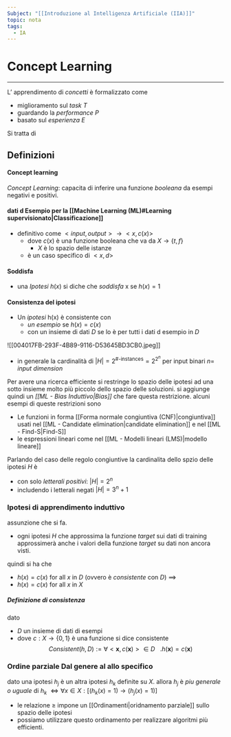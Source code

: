 ```yaml
---
Subject: "[[Introduzione al Intelligenza Artificiale (IIA)]]"
topic: nota
tags:
  - IA
---
```


# Concept Learning
---
L’ apprendimento di _concetti_ è formalizzato come 
- miglioramento sul _task_ $T$
- guardando la _performance_ $P$
- basato sul _esperienza_ $E$


Si tratta di  


## Definizioni

#### Concept learning
_Concept Learning_: capacita di inferire una funzione _booleana_ da esempi negativi e positivi. 
#### dati d Esempio per la [[Machine Learning (ML)#Learning supervisionato|Classificazione]]
- definitivo come $<input,output> \rightarrow <x,c(x)>$ 
	- dove $c(x)$ è una funzione booleana che va da $X \rightarrow \{t,f\}$
		- $X$ è lo spazio delle istanze
	- è un caso specifico di $<x,d>$
#### Soddisfa
- una _Ipotesi_ $h(x)$ si diche che _soddisfa_ x se $h(x)=1$
#### Consistenza del ipotesi
- Un _ipotesi_ h(x) è consistente con
	- _un esempio_  se $h(x) =c(x)$
	-  con un insieme di dati $D$ se lo è per tutti  i dati d esempio in $D$



![[004017FB-293F-4B89-9116-D53645BD3CB0.jpeg]]

- in generale la cardinalità di $|H| = 2^{\#\text{-instances}}= 2^{2^{n}}$ per input binari $n =$ _input dimension_



Per avere una ricerca efficiente  si restringe lo spazio delle ipotesi ad una sotto insieme molto più piccolo dello spazio delle soluzioni. si aggiunge quindi un _[[ML - Bias Induttivo|Bias]]_ che fare questa restrizione.
alcuni esempi di queste restrizioni sono 
- Le funzioni in forma [[Forma normale congiuntiva (CNF)|congiuntiva]] usati nel [[ML - Candidate elimination|candidate elimination]] e nel [[ML - Find-S|Find-S]]
- le espressioni lineari come nel [[ML - Modelli lineari (LMS)|modello lineare]]


Parlando del caso delle regolo congiuntive la cardinalita dello spzio delle ipotesi $H$ è
- con solo _letterali positivi_:  $|H|= 2^n$
- includendo i letterali negati $|H| = 3^n+1$


### Ipotesi di apprendimento induttivo
assunzione che si fa.
- ogni ipotesi $H$ che approssima la funzione _target_ sui dati di training approssimerà anche i valori della funzione _target_ su dati non ancora visti.

quindi si ha che 
- $h(x)=c(x)$ for all $x$ in $D$ (ovvero è _consistente_ con $D$) $\implies$
- $h(x) = c(x)$ for all $x$ in $X$ 


##### Definizione di consistenza
dato 
- $D$ un insieme di dati di esempi
- dove $c : X \rightarrow \{0,1\}$ è una funzione
si dice consistente 
$$Consistent(h,D):= \forall <\boldsymbol x,c(\boldsymbol x)> \in D \ \ \ .   h(\boldsymbol x)=c(\boldsymbol x)$$  

### Ordine parziale Dal genere al allo specifico 
dato una ipotesi $h_j$ è un altra ipotesi $h_k$ definite su $X$. allora $h_j$ è _piu generale o uguale_ di $h_k$  $\iff \forall x \in X : [(h_k(x)=1) \rightarrow (h_j(x)=1)]$
- le relazione $\geq$ impone un [[Ordinamenti|oridnamento parziale]] sullo spazio delle ipotesi 
- possiamo utilizzare questo ordinamento per realizzare algoritmi più efficienti. 
 





